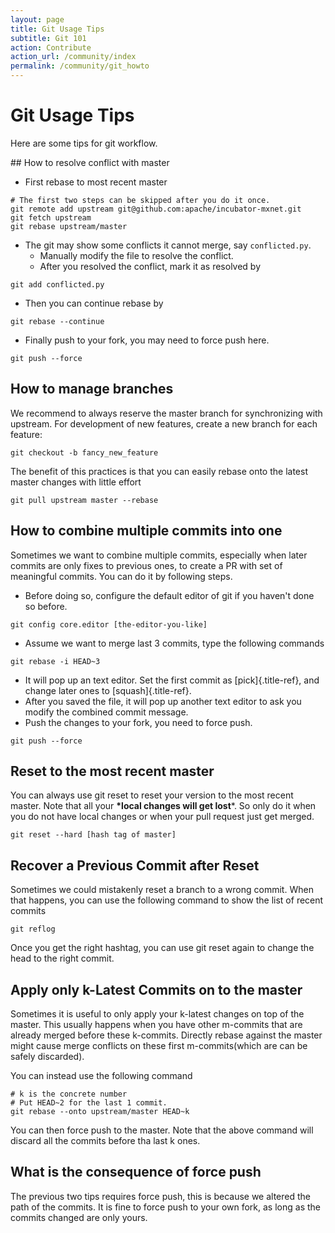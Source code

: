 ```yaml
---
layout: page
title: Git Usage Tips
subtitle: Git 101
action: Contribute
action_url: /community/index
permalink: /community/git_howto
---
```

<!--- Licensed to the Apache Software Foundation (ASF) under one -->
<!--- or more contributor license agreements.  See the NOTICE file -->
<!--- distributed with this work for additional information -->
<!--- regarding copyright ownership.  The ASF licenses this file -->
<!--- to you under the Apache License, Version 2.0 (the -->
<!--- "License"); you may not use this file except in compliance -->
<!--- with the License.  You may obtain a copy of the License at -->

<!---   http://www.apache.org/licenses/LICENSE-2.0 -->

<!--- Unless required by applicable law or agreed to in writing, -->
<!--- software distributed under the License is distributed on an -->
<!--- "AS IS" BASIS, WITHOUT WARRANTIES OR CONDITIONS OF ANY -->
<!--- KIND, either express or implied.  See the License for the -->
<!--- specific language governing permissions and limitations -->
<!--- under the License. -->

Git Usage Tips
==============

Here are some tips for git workflow.

\#\# How to resolve conflict with master

-   First rebase to most recent master

``` {.bash}
# The first two steps can be skipped after you do it once.
git remote add upstream git@github.com:apache/incubator-mxnet.git
git fetch upstream
git rebase upstream/master
```

-   The git may show some conflicts it cannot merge, say
    `conflicted.py`.
    -   Manually modify the file to resolve the conflict.
    -   After you resolved the conflict, mark it as resolved by

``` {.bash}
git add conflicted.py
```

-   Then you can continue rebase by

``` {.bash}
git rebase --continue
```

-   Finally push to your fork, you may need to force push here.

``` {.bash}
git push --force
```

How to manage branches
----------------------

We recommend to always reserve the master branch for synchronizing with upstream.
For development of new features, create a new branch for each feature:

``` {.bash}
git checkout -b fancy_new_feature
```

The benefit of this practices is that you can easily rebase onto the latest master
changes with little effort

``` {.bash}
git pull upstream master --rebase
```

How to combine multiple commits into one
----------------------------------------

Sometimes we want to combine multiple commits, especially when later
commits are only fixes to previous ones, to create a PR with set of
meaningful commits. You can do it by following steps.

-   Before doing so, configure the default editor of git if you haven\'t
    done so before.

``` {.bash}
git config core.editor [the-editor-you-like]
```

-   Assume we want to merge last 3 commits, type the following commands

``` {.bash}
git rebase -i HEAD~3
```

-   It will pop up an text editor. Set the first commit as
    [pick]{.title-ref}, and change later ones to [squash]{.title-ref}.
-   After you saved the file, it will pop up another text editor to ask
    you modify the combined commit message.
-   Push the changes to your fork, you need to force push.

``` {.bash}
git push --force
```

Reset to the most recent master
-------------------------------

You can always use git reset to reset your version to the most recent
master. Note that all your **\*local changes will get lost**\*. So only
do it when you do not have local changes or when your pull request just
get merged.

``` {.bash}
git reset --hard [hash tag of master]
```

Recover a Previous Commit after Reset
-------------------------------------

Sometimes we could mistakenly reset a branch to a wrong commit. When
that happens, you can use the following command to show the list of
recent commits

``` {.bash}
git reflog
```

Once you get the right hashtag, you can use git reset again to change
the head to the right commit.

Apply only k-Latest Commits on to the master
--------------------------------------------

Sometimes it is useful to only apply your k-latest changes on top of the
master. This usually happens when you have other m-commits that are
already merged before these k-commits. Directly rebase against the
master might cause merge conflicts on these first m-commits(which are
can be safely discarded).

You can instead use the following command

``` {.bash}
# k is the concrete number
# Put HEAD~2 for the last 1 commit.
git rebase --onto upstream/master HEAD~k
```

You can then force push to the master. Note that the above command will
discard all the commits before tha last k ones.

What is the consequence of force push
-------------------------------------

The previous two tips requires force push, this is because we altered
the path of the commits. It is fine to force push to your own fork, as
long as the commits changed are only yours.

<script async defer src="https://buttons.github.io/buttons.js"></script>
<script src="https://apis.google.com/js/platform.js"></script>
